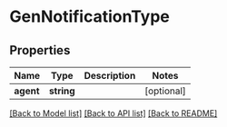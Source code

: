 # GenNotificationType

## Properties
Name | Type | Description | Notes
------------ | ------------- | ------------- | -------------
**agent** | **string** |  | [optional] 

[[Back to Model list]](../README.md#documentation-for-models) [[Back to API list]](../README.md#documentation-for-api-endpoints) [[Back to README]](../README.md)


